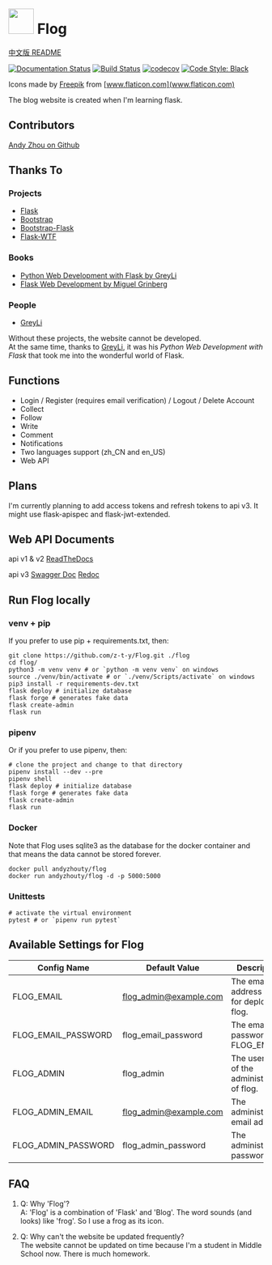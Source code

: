 # <img src="https://flog.pythonanywhere.com/static/favicon/favicon.svg" width="50px"> Flog
[中文版 README](./README_zh.md)

[![Documentation Status](https://img.shields.io/readthedocs/flog?logo=Read%20The%20Docs)](https://flog.readthedocs.io/en/latest/?badge=latest)
[![Build Status](https://travis-ci.com/z-t-y/Flog.svg?branch=master)](https://travis-ci.com/z-t-y/Flog)
[![codecov](https://codecov.io/gh/z-t-y/Flog/branch/master/graph/badge.svg?token=FZ46GGQIZ7)](https://codecov.io/gh/z-t-y/Flog)
[![Code Style: Black](https://img.shields.io/badge/code%20style-black-black)](https://github.com/psf/black)

Icons made by
[Freepik]("https://www.flaticon.com/authors/freepik") from
[www.flaticon.com](www.flaticon.com)

The blog website is created when I'm learning flask.

## Contributors

[Andy Zhou on Github](https://github.com/z-t-y "ZTY")

## Thanks To

### Projects

- [Flask](https://github.com/pallets/flask)
- [Bootstrap](https://github.com/twbs/bootstrap)
- [Bootstrap-Flask](https://github.com/greyli/bootstrap-flask)
- [Flask-WTF](https://github.com/lepture/flask-wtf)

### Books

- [Python Web Development with Flask by GreyLi](https://helloflask.com)  
- [Flask Web Development by Miguel Grinberg](https://www.oreilly.com/library/view/flask-web-development/9781491991725/)

### People

- [GreyLi](https://greyli.com)

Without these projects, the website cannot be developed.  
At the same time, thanks to [GreyLi](https://greyli.com), it was his _Python Web Development with Flask_
that took me into the wonderful world of Flask.

## Functions

- Login / Register (requires email verification) / Logout / Delete Account
- Collect  
- Follow  
- Write  
- Comment  
- Notifications
- Two languages support (zh_CN and en_US)  
- Web API

## Plans

I'm currently planning to add access tokens and refresh tokens to api v3.
It might use flask-apispec and flask-jwt-extended.

## Web API Documents

api v1 & v2
[ReadTheDocs](https://flog.readthedocs.io/en/latest/)

api v3
[Swagger Doc](https://flog.pythonanywhere.com/docs)
[Redoc](https://flog.pythonanywhere.com/redoc)

## Run Flog locally

### venv + pip

If you prefer to use pip + requirements.txt, then:

```shell
git clone https://github.com/z-t-y/Flog.git ./flog
cd flog/
python3 -m venv venv # or `python -m venv venv` on windows
source ./venv/bin/activate # or `./venv/Scripts/activate` on windows
pip3 install -r requirements-dev.txt
flask deploy # initialize database
flask forge # generates fake data
flask create-admin
flask run
```

### pipenv

Or if you prefer to use pipenv, then:

```shell
# clone the project and change to that directory
pipenv install --dev --pre
pipenv shell
flask deploy # initialize database
flask forge # generates fake data
flask create-admin
flask run
```

### Docker

Note that Flog uses sqlite3 as the database for the docker container and that means
the data cannot be stored forever.

```shell
docker pull andyzhouty/flog
docker run andyzhouty/flog -d -p 5000:5000
```

### Unittests

```shell
# activate the virtual environment
pytest # or `pipenv run pytest`
```

## Available Settings for Flog

| Config Name         | Default Value          | Description                                |
| ------------------- | ---------------------- | ------------------------------------------ |
| FLOG_EMAIL          | flog_admin@example.com | The email address used for deploying flog. |
| FLOG_EMAIL_PASSWORD | flog_email_password    | The email password for FLOG_EMAIL          |
| FLOG_ADMIN          | flog_admin             | The username of the administrator of flog. |
| FLOG_ADMIN_EMAIL    | flog_admin@example.com | The administrator's email address.         |
| FLOG_ADMIN_PASSWORD | flog_admin_password    | The administrator's password.              |

## FAQ

1. Q: Why 'Flog'?  
A: 'Flog' is a combination of 'Flask' and 'Blog'. The word sounds (and looks) like 'frog'. So I use a frog as its icon.

2. Q: Why can't the website be updated frequently?  
The website cannot be updated on time because I'm a student in Middle School now. There is much homework.
